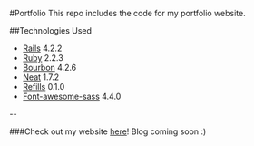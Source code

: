 #Portfolio
This repo includes the code for my portfolio website. 

##Technologies Used
* [Rails](https://github.com/rails/rails) 4.2.2
* [Ruby](https://github.com/ruby/ruby) 2.2.3
* [Bourbon](https://github.com/thoughtbot/bourbon) 4.2.6
* [Neat](https://github.com/thoughtbot/neat) 1.7.2
* [Refills](https://github.com/thoughtbot/refills) 0.1.0
* [Font-awesome-sass](fontawesome.io) 4.4.0

--

###Check out my website [here](http://lorencrawford.herokuapp.com)! Blog coming soon :) 